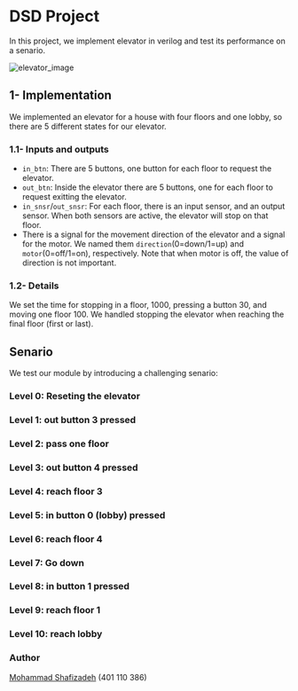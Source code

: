 # DSD Project

In this project, we implement elevator in verilog and test its performance on a senario.

![elevator_image](https://dazenelevator.com/wp-content/uploads/2023/03/double-deck-elevator-china.jpg)

## 1- Implementation

We implemented an elevator for a house with four floors and one lobby, so there are 5 different states for our elevator.

### 1.1- Inputs and outputs

- `in_btn`: There are 5 buttons, one button for each floor to request the elevator.
- `out_btn`: Inside the elevator there are 5 buttons, one for each floor to request exitting the elevator.
- `in_snsr`/`out_snsr`: For each floor, there is an input sensor, and an output sensor. When both sensors are active, the elevator will stop on that floor.
- There is a signal for the movement direction of the elevator and a signal for the motor. We named them `direction`(0=down/1=up) and `motor`(0=off/1=on), respectively. Note that when motor is off, the value of direction is not important.

### 1.2- Details

We set the time for stopping in a floor, $1000$, pressing a button $30$, and moving one floor $100$. We handled stopping the elevator when reaching the final floor (first or last).

## Senario

We test our module by introducing a challenging senario:

### Level 0: Reseting the elevator

### Level 1: out button 3 pressed

### Level 2: pass one floor

### Level 3: out button 4 pressed

### Level 4: reach floor 3

### Level 5: in button 0 (lobby) pressed

### Level 6: reach floor 4

### Level 7: Go down

### Level 8: in button 1 pressed

### Level 9: reach floor 1

### Level 10: reach lobby

### Author

[Mohammad Shafizadeh](https://github.com/fraxea) (401 110 386)
